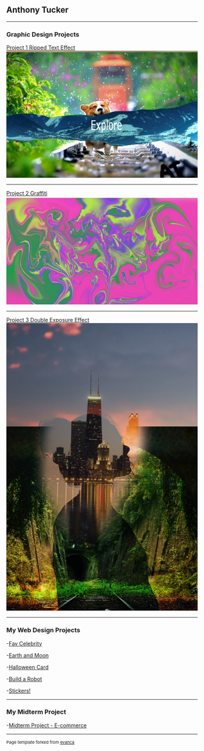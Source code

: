 ## Anthony Tucker

---

### Graphic Design Projects

[Project 1 Ripped Text Effect](/sample_page)
<img src="images/corgi-4415649_960_720.jpg?raw=true"/>

---
[Project 2 Graffiti](/pdf/sample_presentation.pdf)
<img src="images/Rippedeffect.png?raw=true"/>

---
[Project 3 Double Exposure Effect](http://example.com/)
<img src="images/0cf87e37f2a4dd631d81ba62098c3466.jpg?raw=true"/> 

---

### My Web Design Projects

-[Fav Celebrity](https://trinket.io/html/3d36e103f6)

-[Earth and Moon](https://trinket.io/html/8d595556bb)

-[Halloween Card](https://trinket.io/html/811a421992)

-[Build a Robot](https://trinket.io/html/0694353959)

-[Stickers!](https://trinket.io/html/30c8f993f6)

---
### My Midterm Project
-[Midterm Project - E-commerce](https://tuckers-restaurant.w3spaces.com)



---
<p style="font-size:11px">Page template forked from <a href="https://github.com/evanca/quick-portfolio">evanca</a></p>
<!-- Remove above link if you don't want to attibute -->
